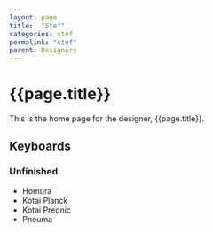 ```yaml
---
layout: page
title:  "Stef"
categories: stef
permalink: "stef"
parent: Designers
---
```

# {{page.title}}

This is the home page for the designer, {{page.title}}.

## Keyboards

### Unfinished

- Homura
- Kotai Planck
- Kotai Preonic
- Pneuma
